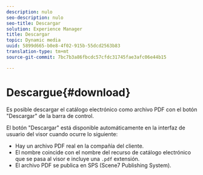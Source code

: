 ```yaml
---
description: nulo
seo-description: nulo
seo-title: Descargar
solution: Experience Manager
title: Descargar
topic: Dynamic media
uuid: 5899d665-b0e8-4f02-915b-55dcd2563b83
translation-type: tm+mt
source-git-commit: 7bc7b3a86fbcdc57cfdc31745fae3afc06e44b15

---
```



# Descargue{#download}

Es posible descargar el catálogo electrónico como archivo PDF con el botón &quot;Descargar&quot; de la barra de control.

El botón &quot;Descargar&quot; está disponible automáticamente en la interfaz de usuario del visor cuando ocurre lo siguiente:

* Hay un archivo PDF real en la compañía del cliente.
* El nombre coincide con el nombre del recurso de catálogo electrónico que se pasa al visor e incluye una `.pdf` extensión.
* El archivo PDF se publica en SPS (Scene7 Publishing System).

